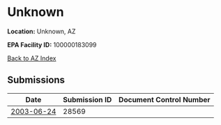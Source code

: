 # Unknown

**Location:** Unknown, AZ

**EPA Facility ID:** 100000183099

[Back to AZ Index](../../index.md)

## Submissions

| Date | Submission ID | Document Control Number |
|------|--------------|-------------------------|
| [2003-06-24](submissions/28569.md) | 28569 |  |
